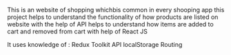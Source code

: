 This is an website of shopping whichbis common in every shooping app
this project helps to understand the functionality of how products are listed on website with the help of API
helps to understand how items are added to cart and removed from cart
with help of React JS

It uses knowledge of :
Redux Toolkit
API
localStorage
Routing

